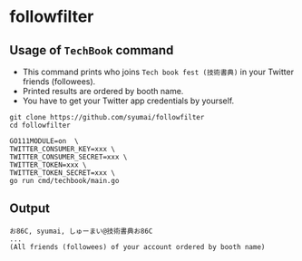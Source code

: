 # followfilter

## Usage of `TechBook` command

* This command prints who joins `Tech book fest (技術書典)` in your Twitter friends (followees).
* Printed results are ordered by booth name.
* You have to get your Twitter app credentials by yourself.

```console
git clone https://github.com/syumai/followfilter
cd followfilter

GO111MODULE=on  \
TWITTER_CONSUMER_KEY=xxx \
TWITTER_CONSUMER_SECRET=xxx \
TWITTER_TOKEN=xxx \
TWITTER_TOKEN_SECRET=xxx \
go run cmd/techbook/main.go
```

## Output

```
お86C, syumai, しゅーまい@技術書典お86C
...
(All friends (followees) of your account ordered by booth name)
```
